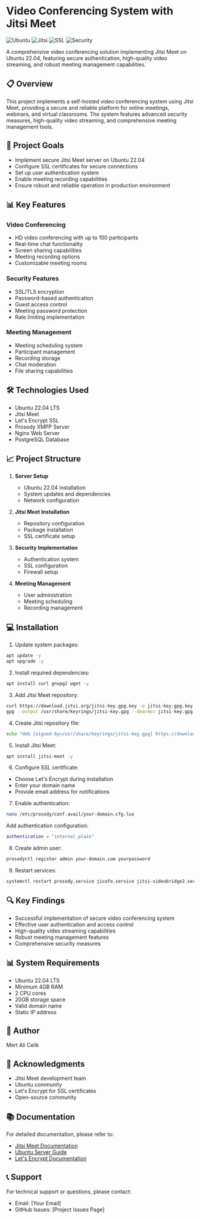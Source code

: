# Video Conferencing System with Jitsi Meet

![Ubuntu](https://img.shields.io/badge/Ubuntu-22.04-orange)
![Jitsi](https://img.shields.io/badge/Jitsi-Meet-blue)
![SSL](https://img.shields.io/badge/SSL-Let's%20Encrypt-green)
![Security](https://img.shields.io/badge/Security-Authentication-lightgrey)

A comprehensive video conferencing solution implementing Jitsi Meet on Ubuntu 22.04, featuring secure authentication, high-quality video streaming, and robust meeting management capabilities.

## 📋 Overview

This project implements a self-hosted video conferencing system using Jitsi Meet, providing a secure and reliable platform for online meetings, webinars, and virtual classrooms. The system features advanced security measures, high-quality video streaming, and comprehensive meeting management tools.

## 🎯 Project Goals

- Implement secure Jitsi Meet server on Ubuntu 22.04
- Configure SSL certificates for secure connections
- Set up user authentication system
- Enable meeting recording capabilities
- Ensure robust and reliable operation in production environment

## 📊 Key Features

### Video Conferencing
- HD video conferencing with up to 100 participants
- Real-time chat functionality
- Screen sharing capabilities
- Meeting recording options
- Customizable meeting rooms

### Security Features
- SSL/TLS encryption
- Password-based authentication
- Guest access control
- Meeting password protection
- Rate limiting implementation

### Meeting Management
- Meeting scheduling system
- Participant management
- Recording storage
- Chat moderation
- File sharing capabilities

## 🛠️ Technologies Used

- Ubuntu 22.04 LTS
- Jitsi Meet
- Let's Encrypt SSL
- Prosody XMPP Server
- Nginx Web Server
- PostgreSQL Database

## 📈 Project Structure

1. **Server Setup**
   - Ubuntu 22.04 installation
   - System updates and dependencies
   - Network configuration

2. **Jitsi Meet Installation**
   - Repository configuration
   - Package installation
   - SSL certificate setup

3. **Security Implementation**
   - Authentication system
   - SSL configuration
   - Firewall setup

4. **Meeting Management**
   - User administration
   - Meeting scheduling
   - Recording management

## 💻 Installation

1. Update system packages:
```bash
apt update -y
apt upgrade -y
```

2. Install required dependencies:
```bash
apt install curl gnupg2 wget -y
```

3. Add Jitsi Meet repository:
```bash
curl https://download.jitsi.org/jitsi-key.gpg.key -o jitsi-key.gpg.key
gpg --output /usr/share/keyrings/jitsi-key.gpg --dearmor jitsi-key.gpg.key
```

4. Create Jitsi repository file:
```bash
echo "deb [signed-by=/usr/share/keyrings/jitsi-key.gpg] https://download.jitsi.org stable/" | sudo tee /etc/apt/sources.list.d/jitsi-stable.list
```

5. Install Jitsi Meet:
```bash
apt install jitsi-meet -y
```

6. Configure SSL certificate:
- Choose Let's Encrypt during installation
- Enter your domain name
- Provide email address for notifications

7. Enable authentication:
```bash
nano /etc/prosody/conf.avail/your-domain.cfg.lua
```
Add authentication configuration:
```lua
authentication = "internal_plain"
```

8. Create admin user:
```bash
prosodyctl register admin your-domain.com yourpassword
```

9. Restart services:
```bash
systemctl restart prosody.service jicofo.service jitsi-videobridge2.service
```

## 🔍 Key Findings

- Successful implementation of secure video conferencing system
- Effective user authentication and access control
- High-quality video streaming capabilities
- Robust meeting management features
- Comprehensive security measures

## 📊 System Requirements

- Ubuntu 22.04 LTS
- Minimum 4GB RAM
- 2 CPU cores
- 20GB storage space
- Valid domain name
- Static IP address

## 👤 Author

Mert Ali Celik

## 🙏 Acknowledgments

- Jitsi Meet development team
- Ubuntu community
- Let's Encrypt for SSL certificates
- Open-source community

## 📚 Documentation

For detailed documentation, please refer to:
- [Jitsi Meet Documentation](https://jitsi.github.io/handbook/)
- [Ubuntu Server Guide](https://ubuntu.com/server/docs)
- [Let's Encrypt Documentation](https://letsencrypt.org/docs/)

## 📞 Support

For technical support or questions, please contact:
- Email: [Your Email]
- GitHub Issues: [Project Issues Page]
